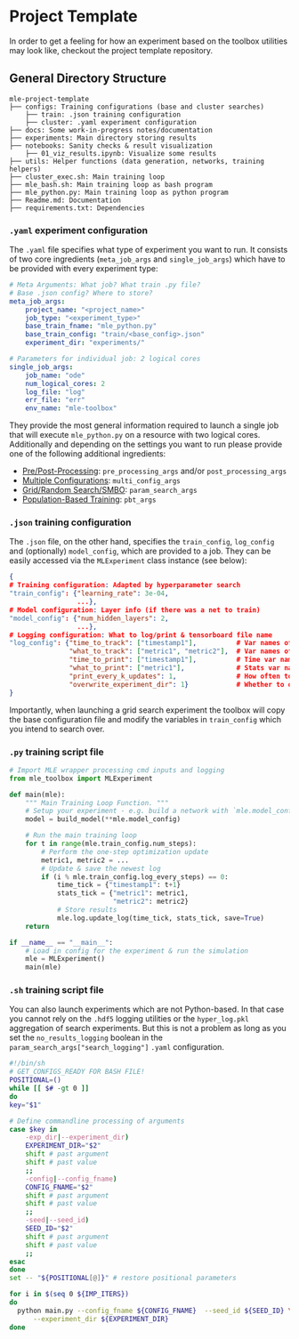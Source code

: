 # Project Template

In order to get a feeling for how an experiment based on the toolbox utilities may look like, checkout the project template repository.

## General Directory Structure

```
mle-project-template
├── configs: Training configurations (base and cluster searches)
    ├── train: .json training configuration
    ├── cluster: .yaml experiment configuration
├── docs: Some work-in-progress notes/documentation
├── experiments: Main directory storing results
├── notebooks: Sanity checks & result visualization
    ├── 01_viz_results.ipynb: Visualize some results
├── utils: Helper functions (data generation, networks, training helpers)
├── cluster_exec.sh: Main training loop
├── mle_bash.sh: Main training loop as bash program
├── mle_python.py: Main training loop as python program
├── Readme.md: Documentation
├── requirements.txt: Dependencies
```

### `.yaml` experiment configuration

The `.yaml` file specifies what type of experiment you want to run. It consists of two core ingredients (`meta_job_args` and `single_job_args`) which have to be provided with every experiment type:

```yaml
# Meta Arguments: What job? What train .py file?
# Base .json config? Where to store?
meta_job_args:
    project_name: "<project_name>"
    job_type: "<experiment_type>"
    base_train_fname: "mle_python.py"
    base_train_config: "train/<base_config>.json"
    experiment_dir: "experiments/"

# Parameters for individual job: 2 logical cores
single_job_args:
    job_name: "ode"
    num_logical_cores: 2
    log_file: "log"
    err_file: "err"
    env_name: "mle-toolbox"
```

They provide the most general information required to launch a single job that will execute `mle_python.py` on a resource with two logical cores. Additionally and depending on the settings you want to run please provide one of the following additional ingredients:

- [Pre/Post-Processing](../../experiment_types/single_pre_post/): `pre_processing_args` and/or `post_processing_args`
- [Multiple Configurations](../../experiment_types/multiple_configs/): `multi_config_args`
- [Grid/Random Search/SMBO](../../experiment_types/hyperparameter_search/): `param_search_args`
- [Population-Based Training](../../experiment_types/population_based_training/): `pbt_args`

### `.json` training configuration

The `.json` file, on the other hand, specifies the `train_config`, `log_config` and (optionally) `model_config`, which are provided to a job. They can be easily accessed via the `MLExperiment` class instance (see below):

```json
{
# Training configuration: Adapted by hyperparameter search
"train_config": {"learning_rate": 3e-04,
                 ...},
# Model configuration: Layer info (if there was a net to train)
"model_config": {"num_hidden_layers": 2,
                 ...},
# Logging configuration: What to log/print & tensorboard file name
"log_config": {"time_to_track": ["timestamp1"],          # Var names of timestamps
               "what_to_track": ["metric1", "metric2"],  # Var names of stats vars
               "time_to_print": ["timestamp1"],          # Time var names to print
               "what_to_print": ["metric1"],             # Stats var names to print
               "print_every_k_updates": 1,               # How often to print
               "overwrite_experiment_dir": 1}            # Whether to overwrite existing dir
}
```

Importantly, when launching a grid search experiment the toolbox will copy the base configuration file and modify the variables in `train_config` which you intend to search over.

### `.py` training script file

```Python
# Import MLE wrapper processing cmd inputs and logging
from mle_toolbox import MLExperiment

def main(mle):
    """ Main Training Loop Function. """
    # Setup your experiment - e.g. build a network with `mle.model_config`
    model = build_model(**mle.model_config)

    # Run the main training loop
    for t in range(mle.train_config.num_steps):
        # Perform the one-step optimization update
        metric1, metric2 = ...
        # Update & save the newest log
        if (i % mle.train_config.log_every_steps) == 0:
            time_tick = {"timestamp1": t+1}
            stats_tick = {"metric1": metric1,
                          "metric2": metric2}
            # Store results
            mle.log.update_log(time_tick, stats_tick, save=True)
    return

if __name__ == "__main__":
    # Load in config for the experiment & run the simulation
    mle = MLExperiment()
    main(mle)
```

### `.sh` training script file

You can also launch experiments which are not Python-based. In that case you cannot rely on the `.hdf5` logging utilities or the `hyper_log.pkl` aggregation of search experiments. But this is not a problem as long as you set the `no_results_logging` boolean in the `param_search_args["search_logging"]` `.yaml` configuration.

```bash
#!/bin/sh
# GET_CONFIGS_READY FOR BASH FILE!
POSITIONAL=()
while [[ $# -gt 0 ]]
do
key="$1"

# Define commandline processing of arguments
case $key in
    -exp_dir|--experiment_dir)
    EXPERIMENT_DIR="$2"
    shift # past argument
    shift # past value
    ;;
    -config|--config_fname)
    CONFIG_FNAME="$2"
    shift # past argument
    shift # past value
    ;;
    -seed|--seed_id)
    SEED_ID="$2"
    shift # past argument
    shift # past value
    ;;
esac
done
set -- "${POSITIONAL[@]}" # restore positional parameters

for i in $(seq 0 ${IMP_ITERS})
do
  python main.py --config_fname ${CONFIG_FNAME}  --seed_id ${SEED_ID} \
      --experiment_dir ${EXPERIMENT_DIR}
done
```
